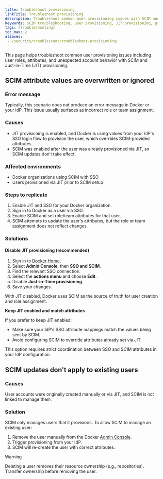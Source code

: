 ```yaml
---
title: Troubleshoot provisioning
linkTitle: Troubleshoot provisioning
description: Troubleshoot common user provisioning issues with SCIM and Just-in-Time provisioning
keywords: SCIM troubleshooting, user provisioning, JIT provisioning, group mapping, attribute conflicts
tags: [Troubleshooting]
toc_max: 2
aliases:
 - /security/troubleshoot/troubleshoot-provisioning/
---
```


This page helps troubleshoot common user provisioning issues including user roles, attributes, and unexpected account behavior with SCIM and Just-in-Time (JIT) provisioning.

## SCIM attribute values are overwritten or ignored

### Error message

Typically, this scenario does not produce an error message in Docker or your
IdP. This issue usually surfaces as incorrect role or team assignment.

### Causes

- JIT provisioning is enabled, and Docker is using values from your IdP's
SSO login flow to provision the user, which overrides
SCIM-provided attributes.
- SCIM was enabled after the user was already provisioned via JIT, so SCIM
updates don't take effect.

### Affected environments

- Docker organizations using SCIM with SSO
- Users provisioned via JIT prior to SCIM setup

### Steps to replicate

1. Enable JIT and SSO for your Docker organization.
1. Sign in to Docker as a user via SSO.
1. Enable SCIM and set role/team attributes for that user.
1. SCIM attempts to update the user's attributes, but the role or team
assignment does not reflect changes.

### Solutions

#### Disable JIT provisioning (recommended)

1. Sign in to [Docker Home](https://app.docker.com/).
1. Select **Admin Console**, then **SSO and SCIM**.
1. Find the relevant SSO connection.
1. Select the **actions menu** and choose **Edit**.
1. Disable **Just-in-Time provisioning**.
1. Save your changes.

With JIT disabled, Docker uses SCIM as the source of truth for user creation
and role assignment.

**Keep JIT enabled and match attributes**

If you prefer to keep JIT enabled:

- Make sure your IdP's SSO attribute mappings match the values being sent
by SCIM.
- Avoid configuring SCIM to override attributes already set via JIT.

This option requires strict coordination between SSO and SCIM attributes
in your IdP configuration.

## SCIM updates don't apply to existing users

### Causes

User accounts were originally created manually or via JIT, and SCIM is not
linked to manage them.

### Solution

SCIM only manages users that it provisions. To allow SCIM to manage an
existing user:

1. Remove the user manually from the Docker [Admin Console](https://app.docker.com/admin).
1. Trigger provisioning from your IdP.
1. SCIM will re-create the user with correct attributes.

> [!WARNING]
>
> Deleting a user removes their resource ownership (e.g., repositories).
Transfer ownership before removing the user.
